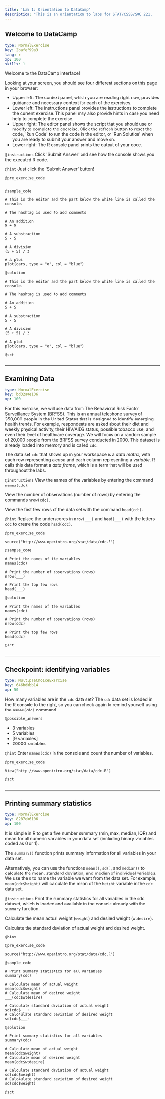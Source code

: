 ```yaml
---
title: 'Lab 1: Orientation to DataCamp'
description: "This is an orientation to labs for STAT/CSSS/SOC 221.    The purpose of these 'labs' is to provide a brief introduction to doing statistics in the kind of computing framework in which most data scientists work today.\n\nThe labs will be completed in the R programming language, using DataCamp's online learning interface.  They feature step-by-step exercises designed to demonstrate the power of computing for data analysis, while giving you the opportunity to practice applying concepts of statistical inference with real data.\n\nThis short 'chapter' will provide an orientation to the data camp learning environment, and demonstrate loading a data set into R and generating basic summary statistics and plots from that data set."
---
```


## Welcome to DataCamp

```yaml
type: NormalExercise
key: 2bafef99a3
lang: r
xp: 100
skills: 1
```

Welcome to the DataCamp interface! 

Looking at your screen, you should see four different sections on this page in your browser: 
- Upper left: The context panel, which you are reading right now, provides guidance and necessary context for each of the exercises.
- Lower left: The instructions panel provides the instructions to complete the current exercise. This panel may also provide hints in case you need help to complete the exercise.
- Upper right: The editor panel shows the script that you should use or modify to complete the exercise.  Click the refresh button to reset the code, 'Run Code' to run the code in the editor, or 'Run Solution' when you are ready to submit your answer and move on.
- Lower right: The R console panel prints the output of your code.

`@instructions`
Click 'Submit Answer' and see how the console shows you the executed R code.

`@hint`
Just click the 'Submit Answer' button!

`@pre_exercise_code`
```{r}

```

`@sample_code`
```{r}
# This is the editor and the part below the white line is called the console.

# The hashtag is used to add comments

# An addition
5 + 5

# A substraction
5 - 5

# A division
(5 + 5) / 2

# A plot
plot(cars, type = "o", col = "blue")
```

`@solution`
```{r}
# This is the editor and the part below the white line is called the console.

# The hashtag is used to add comments

# An addition
5 + 5

# A substraction
5 - 5

# A division
(5 + 5) / 2

# A plot
plot(cars, type = "o", col = "blue")
```

`@sct`
```{r}

```

---

## Examining Data

```yaml
type: NormalExercise
key: bd32a0e106
xp: 100
```

For this exercise, we will use data from The Behavioral Risk Factor Surveillance System (BRFSS).  This is an annual telephone survey of 350,000 people in the United States that is designed to identify emerging health trends. For example, respondents are asked about their diet and weekly physical activity, their HIV/AIDS status, possible tobacco use, and even their level of healthcare coverage.  We will focus on a random sample of 20,000 people from the BRFSS survey conducted in 2000. This dataset is already loaded into memory and is called `cdc`.

The data set `cdc` that shows up in your workspace is a *data matrix*, with each
row representing a *case* and each column representing a *variable*.  R calls 
this data format a *data frame*, which is a term that will be used throughout 
the labs.



	

`@instructions`
View the names of the variables by entering the command `names(cdc)`.

View the number of observations (number of rows) by entering the commands `nrow(cdc)`.

View the first few rows of the data set with the command `head(cdc)`.

`@hint`
Replace the underscores in `nrow(___)` and `head(___)` with the letters `cdc` to create the code `head(cdc)`.

`@pre_exercise_code`
```{r}
source("http://www.openintro.org/stat/data/cdc.R")
```

`@sample_code`
```{r}
# Print the names of the variables
names(cdc)

# Print the number of observations (rows)
nrow(___)

# Print the top few rows
head(___)

```

`@solution`
```{r}
# Print the names of the variables
names(cdc)

# Print the number of observations (rows)
nrow(cdc)

# Print the top few rows
head(cdc)

```

`@sct`
```{r}

```

---

## Checkpoint: identifying variables

```yaml
type: MultipleChoiceExercise
key: 646bdbbb14
xp: 50
```

How many variables are in the `cdc` data set?  The 	`cdc` data set is loaded in the R console to the right, so you can check again to remind yourself using the `names(cdc)` command.

`@possible_answers`
- 3 variables
- 5 variables
- [9 variables]
- 20000 variables

`@hint`
Enter `names(cdc)` in the console and count the number of variables.

`@pre_exercise_code`
```{r}
View("http://www.openintro.org/stat/data/cdc.R")
```

`@sct`
```{r}

```

---

## Printing summary statistics

```yaml
type: NormalExercise
key: 8287eb6106
xp: 100
```

It is simple in R to get a five number summary (min, max, median, IQR) and mean for all numeric variables in your data set (including binary variables coded as 0 or 1).

The `summary()` function prints summary information for all variables in your data set.

Alternatively, you can use the functions `mean()`, `sd()`, and `median()` to calculate the mean, standard deviation, and median of individual variables.  We use the `$` to name the variable we want from the data set. For example, `mean(cdc$height)` will calculate the mean of the `height` variable in the `cdc` data set.


`@instructions`
Print the summary statistics for all variables in the cdc dataset, which is loaded and available in the console already with the `summary` function.

Calculate the mean actual weight (`weight`) and desired weight (`wtdesire`).

Calculate the standard deviation of actual weight and desired weight.

`@hint`


`@pre_exercise_code`
```{r}
source("http://www.openintro.org/stat/data/cdc.R")
```

`@sample_code`
```{r}
# Print summary statistics for all variables
summary(cdc)

# Calculate mean of actual weight
mean(cdc$weight)
# Calculate mean of desired weight
___(cdc$wtdesire)

# Calculate standard deviation of actual weight
sd(cdc$___)
# Calc4ulate standard deviation of desired weight
sd(cdc$___)
```

`@solution`
```{r}
# Print summary statistics for all variables
summary(cdc)

# Calculate mean of actual weight
mean(cdc$weight)
# Calculate mean of desired weight
mean(cdc$wtdesire)

# Calculate standard deviation of actual weight
sd(cdc$weight)
# Calc4ulate standard deviation of desired weight
sd(cdc$weight)
```

`@sct`
```{r}

```
